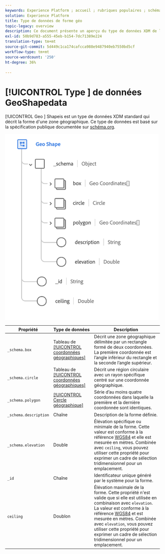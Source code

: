```yaml
---
keywords: Experience Platform ; accueil ; rubriques populaires ; schéma ; Schéma ; XDM ; champs ; schémas ; Schémas ; géo ; géo ; forme de données ; type de données ; type de données ; type de données ;
solution: Experience Platform
title: Type de données de forme géo
topic-legacy: overview
description: Ce document présente un aperçu du type de données XDM de la forme géographique.
exl-id: 50b9d783-a555-45eb-b154-7dc71389e224
translation-type: tm+mt
source-git-commit: 5d449c1ca174cafcca988e9487940eb7550bd5cf
workflow-type: tm+mt
source-wordcount: '250'
ht-degree: 36%

---
```


# [!UICONTROL Type ] de données GeoShapedata

[!UICONTROL Geo ] Shapeis est un type de données XDM standard qui décrit la forme d&#39;une zone géographique. Ce type de données est basé sur la spécification publique documentée sur [schéma.org](https://schema.org/GeoShape).

<img src="../images/data-types/geo-shape.png" width="500" /><br />

| Propriété | Type de données | Description |
| --- | --- | --- |
| `_schema.box` | Tableau de [[!UICONTROL coordonnées géographiques]](./geo-coordinates.md) | Décrit une zone géographique délimitée par un rectangle formé de deux coordonnées. La première coordonnée est l’angle inférieur du rectangle et la seconde l’angle supérieur. |
| `_schema.circle` | Tableau de [[!UICONTROL coordonnées géographiques]](./geo-coordinates.md) | Décrit une région circulaire avec un rayon spécifique centré sur une coordonnée géographique. |
| `_schema.polygon` | [[!UICONTROL Cercle géographique]](./geo-circle.md) | Série d’au moins quatre coordonnées dans laquelle la première et la dernière coordonnée sont identiques. |
| `_schema.description` | Chaîne | Description de la forme définie. |
| `_schema.elevation` | Double | Élévation spécifique ou minimale de la forme. Cette valeur est conforme à la référence [WGS84](http://gisgeography.com/wgs84-world-geodetic-system/) et elle est mesurée en mètres. Combinée avec `ceiling`, vous pouvez utiliser cette propriété pour exprimer un cadre de sélection tridimensionnel pour un emplacement. |
| `_id` | Chaîne | Identificateur unique généré par le système pour la forme. |
| `ceiling` | Doublon | Élévation maximale de la forme. Cette propriété n&#39;est valide que si elle est utilisée en combinaison avec `elevation`. La valeur est conforme à la référence [WGS84](http://gisgeography.com/wgs84-world-geodetic-system/) et est mesurée en mètres. Combinée avec `elevation`, vous pouvez utiliser cette propriété pour exprimer un cadre de sélection tridimensionnel pour un emplacement. |
